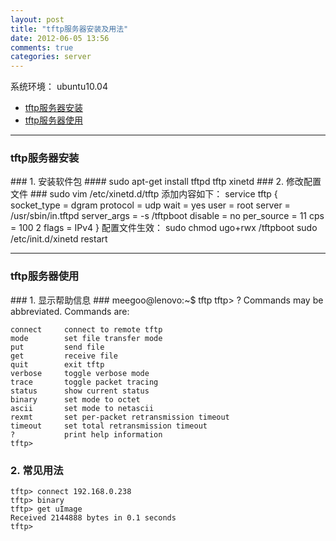 ```yaml
---
layout: post
title: "tftp服务器安装及用法"
date: 2012-06-05 13:56
comments: true
categories: server
---
```


系统环境： ubuntu10.04

*    [tftp服务器安装](#install)
*    [tftp服务器使用](#usage)

<!---
################################################################################
-->
<hr />
<h3 id="install">tftp服务器安装</h3>
### 1. 安装软件包 ####
	sudo apt-get install tftpd tftp xinetd
### 2. 修改配置文件 ###
	sudo vim /etc/xinetd.d/tftp
添加内容如下：    
	service tftp
	{
		socket_type = dgram
		protocol = udp
		wait = yes
		user = root
		server = /usr/sbin/in.tftpd
		server_args = -s /tftpboot
		disable = no
		per_source = 11
		cps = 100 2
		flags = IPv4
	} 
配置文件生效：   
	sudo chmod ugo+rwx /tftpboot
	sudo /etc/init.d/xinetd restart 

<!---
################################################################################
-->
<hr />
<h3 id="usage">tftp服务器使用</h3>
### 1. 显示帮助信息 ###
	meegoo@lenovo:~$ tftp
	tftp> ?
	Commands may be abbreviated.  Commands are:
	
	connect 	connect to remote tftp
	mode    	set file transfer mode
	put     	send file
	get     	receive file
	quit    	exit tftp
	verbose 	toggle verbose mode
	trace   	toggle packet tracing
	status  	show current status
	binary  	set mode to octet
	ascii   	set mode to netascii
	rexmt   	set per-packet retransmission timeout
	timeout 	set total retransmission timeout
	?       	print help information
	tftp>

### 2. 常见用法 ###
	tftp> connect 192.168.0.238
	tftp> binary    
	tftp> get uImage
	Received 2144888 bytes in 0.1 seconds
	tftp>

